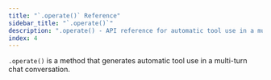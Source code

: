 ```yaml
---
title: "`.operate()` Reference"
sidebar_title: "`.operate()`"
description: ".operate() - API reference for automatic tool use in a multi-turn chat conversation"
index: 4
---
```


`.operate()` is a method that generates automatic tool use in a multi-turn chat conversation.